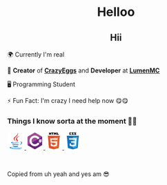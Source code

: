 <h1 align="center">Helloo</h1>
<h2 align="center">Hii</h2>

🌍 Currently I'm real

🌱 **Creator** of **[CrazyEggs](https://www.spigotmc.org/resources/1-20-crazyeggs.111676/)** and **Developer** at **[LumenMC](https://lumenmc.org)**

🖥️ Programming Student

⚡ Fun Fact: I'm crazy I need help now 😋😋

<h3>Things I know sorta at the moment 🤯💥</h3>

<p align="left">
<a href="https://www.java.com" target="_blank"> <img src="https://raw.githubusercontent.com/devicons/devicon/master/icons/java/java-original.svg" alt="java" width="40" height="40"/> </a>
<a href="https://www.microsoft.com/en-us/p/c/9nblggh4tx22" target="_blank"> <img src="https://raw.githubusercontent.com/devicons/devicon/master/icons/csharp/csharp-original.svg" alt="csharp" width="40" height="40"/> </a>
<a href="https://www.w3.org/html/" target="_blank"> <img src="https://raw.githubusercontent.com/devicons/devicon/master/icons/html5/html5-original-wordmark.svg" alt="html5" width="40" height="40"/> </a>
<a href="https://www.w3schools.com/css/" target="_blank"> <img src="https://raw.githubusercontent.com/devicons/devicon/master/icons/css3/css3-original-wordmark.svg" alt="css3" width="40" height="40"/> </a>
</p>

<br/>
<p>Copied from uh yeah and yes am 😎</p>
  
